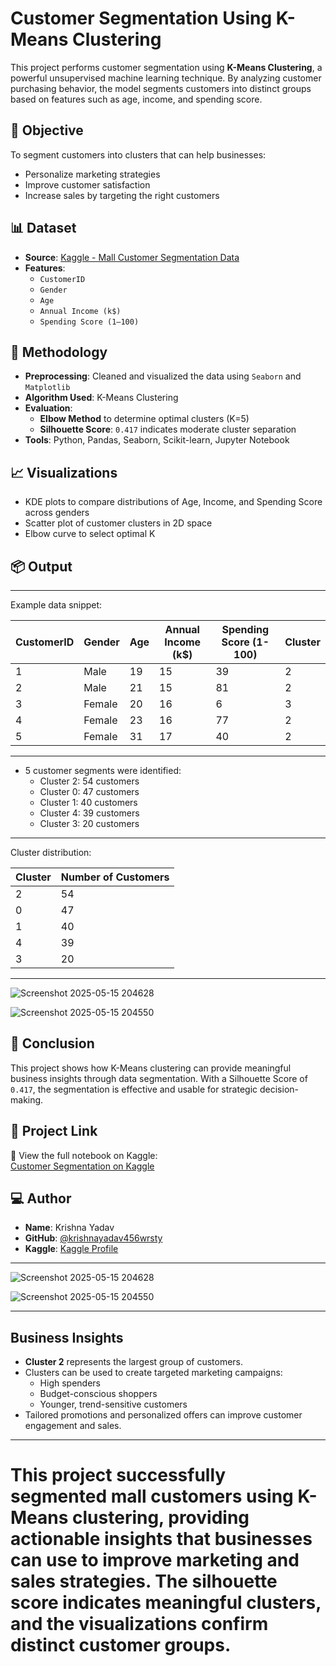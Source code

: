 # Customer Segmentation Using K-Means Clustering

This project performs customer segmentation using **K-Means Clustering**, a powerful unsupervised machine learning technique. By analyzing customer purchasing behavior, the model segments customers into distinct groups based on features such as age, income, and spending score.

## 📌 Objective

To segment customers into clusters that can help businesses:
- Personalize marketing strategies
- Improve customer satisfaction
- Increase sales by targeting the right customers

## 📊 Dataset

- **Source**: [Kaggle - Mall Customer Segmentation Data](https://www.kaggle.com/datasets/vjchoudhary7/customer-segmentation-tutorial)
- **Features**:
  - `CustomerID`
  - `Gender`
  - `Age`
  - `Annual Income (k$)`
  - `Spending Score (1–100)`

## 🧪 Methodology

- **Preprocessing**: Cleaned and visualized the data using `Seaborn` and `Matplotlib`
- **Algorithm Used**: K-Means Clustering
- **Evaluation**:
  - **Elbow Method** to determine optimal clusters (K=5)
  - **Silhouette Score**: `0.417` indicates moderate cluster separation
- **Tools**: Python, Pandas, Seaborn, Scikit-learn, Jupyter Notebook

## 📈 Visualizations

- KDE plots to compare distributions of Age, Income, and Spending Score across genders
- Scatter plot of customer clusters in 2D space
- Elbow curve to select optimal K

## 📦 Output
---



Example data snippet:

| CustomerID | Gender | Age | Annual Income (k$) | Spending Score (1-100) | Cluster |
|------------|--------|-----|--------------------|-----------------------|---------|
| 1          | Male   | 19  | 15                 | 39                    | 2       |
| 2          | Male   | 21  | 15                 | 81                    | 2       |
| 3          | Female | 20  | 16                 | 6                     | 3       |
| 4          | Female | 23  | 16                 | 77                    | 2       |
| 5          | Female | 31  | 17                 | 40                    | 2       |

---
- 5 customer segments were identified:
  - Cluster 2: 54 customers
  - Cluster 0: 47 customers
  - Cluster 1: 40 customers
  - Cluster 4: 39 customers
  - Cluster 3: 20 customers

---
 Cluster distribution:

| Cluster | Number of Customers |
|---------|---------------------|
| 2       | 54                  |
| 0       | 47                  |
| 1       | 40                  |
| 4       | 39                  |
| 3       | 20                  |

---

![Screenshot 2025-05-15 204628](https://github.com/user-attachments/assets/a2be7d65-5e6e-4f1e-a550-9903b0c6893c)

![Screenshot 2025-05-15 204550](https://github.com/user-attachments/assets/0713f355-0e96-462b-8391-bc6d356b019e)

    


## 📘 Conclusion

This project shows how K-Means clustering can provide meaningful business insights through data segmentation. With a Silhouette Score of `0.417`, the segmentation is effective and usable for strategic decision-making.

## 🔗 Project Link

🧪 View the full notebook on Kaggle:  
[Customer Segmentation on Kaggle](https://www.kaggle.com/code/krishnayadav456wrsty/customer-segmentation-using-k-means-clustering)

## 💻 Author

- **Name**: Krishna Yadav
- **GitHub**: [@krishnayadav456wrsty](https://github.com/krishnayadav456wrsty)
- **Kaggle**: [Kaggle Profile](https://www.kaggle.com/krishnayadav456wrsty)

---


![Screenshot 2025-05-15 204628](https://github.com/user-attachments/assets/a2be7d65-5e6e-4f1e-a550-9903b0c6893c)

![Screenshot 2025-05-15 204550](https://github.com/user-attachments/assets/0713f355-0e96-462b-8391-bc6d356b019e)

---

## Business Insights

- **Cluster 2** represents the largest group of customers.
- Clusters can be used to create targeted marketing campaigns:
  - High spenders
  - Budget-conscious shoppers
  - Younger, trend-sensitive customers
- Tailored promotions and personalized offers can improve customer engagement and sales.

---
# This project successfully segmented mall customers using K-Means clustering, providing actionable insights that businesses can use to improve marketing and sales strategies. The silhouette score indicates meaningful clusters, and the visualizations confirm distinct customer groups.



